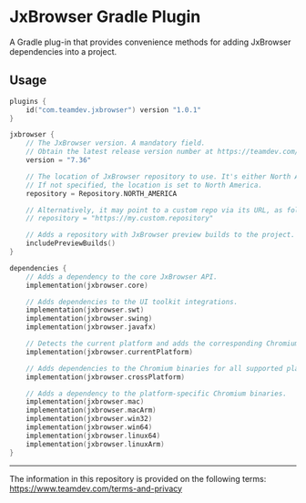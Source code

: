 # JxBrowser Gradle Plugin

A Gradle plug-in that provides convenience methods for adding JxBrowser dependencies into a project.

## Usage

```kotlin
plugins {
    id("com.teamdev.jxbrowser") version "1.0.1"
}

jxbrowser {
    // The JxBrowser version. A mandatory field.
    // Obtain the latest release version number at https://teamdev.com/jxbrowser/.
    version = "7.36"

    // The location of JxBrowser repository to use. It's either North America or Europe.
    // If not specified, the location is set to North America.
    repository = Repository.NORTH_AMERICA

    // Alternatively, it may point to a custom repo via its URL, as follows:
    // repository = "https://my.custom.repository"

    // Adds a repository with JxBrowser preview builds to the project.
    includePreviewBuilds()
}

dependencies {
    // Adds a dependency to the core JxBrowser API.
    implementation(jxbrowser.core)

    // Adds dependencies to the UI toolkit integrations.
    implementation(jxbrowser.swt)
    implementation(jxbrowser.swing)
    implementation(jxbrowser.javafx)

    // Detects the current platform and adds the corresponding Chromium binaries.
    implementation(jxbrowser.currentPlatform)

    // Adds dependencies to the Chromium binaries for all supported platforms.
    implementation(jxbrowser.crossPlatform)

    // Adds a dependency to the platform-specific Chromium binaries.
    implementation(jxbrowser.mac)
    implementation(jxbrowser.macArm)
    implementation(jxbrowser.win32)
    implementation(jxbrowser.win64)
    implementation(jxbrowser.linux64)
    implementation(jxbrowser.linuxArm)
}
```

---

The information in this repository is provided on the following terms: https://www.teamdev.com/terms-and-privacy
